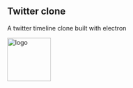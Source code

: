## Twitter clone

A twitter timeline clone built with electron

<img align="left" alt="logo" src="resources/icon.ico" width="100" />
